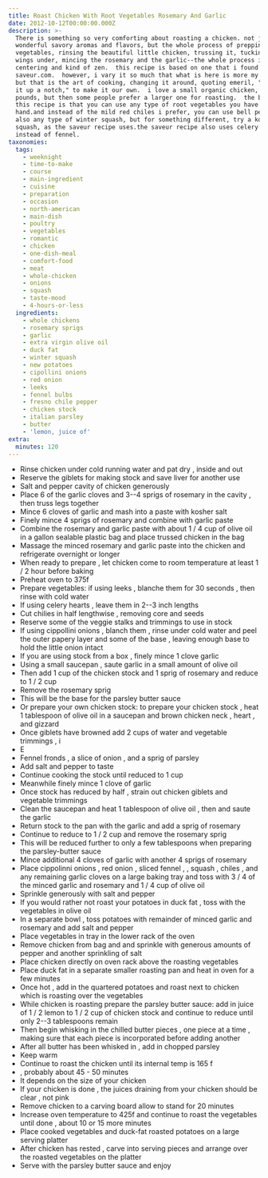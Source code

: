 ```yaml
---
title: Roast Chicken With Root Vegetables Rosemary And Garlic
date: 2012-10-12T00:00:00.000Z
description: >-
  There is something so very comforting about roasting a chicken. not just the
  wonderful savory aromas and flavors, but the whole process of prepping the
  vegetables, rinsing the beautiful little chicken, trussing it, tucking its
  wings under, mincing the rosemary and the garlic--the whole process is so
  centering and kind of zen.  this recipe is based on one that i found on
  saveur.com.  however, i vary it so much that what is here is more my recipe.
  but that is the art of cooking, changing it around, quoting emeril, "kicking
  it up a notch," to make it our own.  i love a small organic chicken, under 4
  pounds, but then some people prefer a larger one for roasting.  the beauty of
  this recipe is that you can use any type of root vegetables you have on
  hand.and instead of the mild red chiles i prefer, you can use bell peppers.
  also any type of winter squash, but for something different, try a kobacha
  squash, as the saveur recipe uses.the saveur recipe also uses celery hearts
  instead of fennel.
taxonomies:
  tags:
    - weeknight
    - time-to-make
    - course
    - main-ingredient
    - cuisine
    - preparation
    - occasion
    - north-american
    - main-dish
    - poultry
    - vegetables
    - romantic
    - chicken
    - one-dish-meal
    - comfort-food
    - meat
    - whole-chicken
    - onions
    - squash
    - taste-mood
    - 4-hours-or-less
  ingredients:
    - whole chickens
    - rosemary sprigs
    - garlic
    - extra virgin olive oil
    - duck fat
    - winter squash
    - new potatoes
    - cipollini onions
    - red onion
    - leeks
    - fennel bulbs
    - fresno chile pepper
    - chicken stock
    - italian parsley
    - butter
    - 'lemon, juice of'
extra:
  minutes: 120
---
```

 - Rinse chicken under cold running water and pat dry , inside and out
 - Reserve the giblets for making stock and save liver for another use
 - Salt and pepper cavity of chicken generously
 - Place 6 of the garlic cloves and 3--4 sprigs of rosemary in the cavity , then truss legs together
 - Mince 6 cloves of garlic and mash into a paste with kosher salt
 - Finely mince 4 sprigs of rosemary and combine with garlic paste
 - Combine the rosemary and garlic paste with about 1 / 4 cup of olive oil in a gallon sealable plastic bag and place trussed chicken in the bag
 - Massage the minced rosemary and garlic paste into the chicken and refrigerate overnight or longer
 - When ready to prepare , let chicken come to room temperature at least 1 / 2 hour before baking
 - Preheat oven to 375f
 - Prepare vegetables: if using leeks , blanche them for 30 seconds , then rinse with cold water
 - If using celery hearts , leave them in 2--3 inch lengths
 - Cut chilies in half lengthwise , removing core and seeds
 - Reserve some of the veggie stalks and trimmings to use in stock
 - If using cippollini onions , blanch them , rinse under cold water and peel the outer papery layer and some of the base , leaving enough base to hold the little onion intact
 - If you are using stock from a box , finely mince 1 clove garlic
 - Using a small saucepan , saute garlic in a small amount of olive oil
 - Then add 1 cup of the chicken stock and 1 sprig of rosemary and reduce to 1 / 2 cup
 - Remove the rosemary sprig
 - This will be the base for the parsley butter sauce
 - Or prepare your own chicken stock: to prepare your chicken stock , heat 1 tablespoon of olive oil in a saucepan and brown chicken neck , heart , and gizzard
 - Once giblets have browned add 2 cups of water and vegetable trimmings , i
 - E
 - Fennel fronds , a slice of onion , and a sprig of parsley
 - Add salt and pepper to taste
 - Continue cooking the stock until reduced to 1 cup
 - Meanwhile finely mince 1 clove of garlic
 - Once stock has reduced by half , strain out chicken giblets and vegetable trimmings
 - Clean the saucepan and heat 1 tablespoon of olive oil , then and saute the garlic
 - Return stock to the pan with the garlic and add a sprig of rosemary
 - Continue to reduce to 1 / 2 cup and remove the rosemary sprig
 - This will be reduced further to only a few tablespoons when preparing the parsley-butter sauce
 - Mince additional 4 cloves of garlic with another 4 sprigs of rosemary
 - Place cippolinni onions , red onion , sliced fennel , , squash , chiles , and any remaining garlic cloves on a large baking tray and toss with 3 / 4 of the minced garlic and rosemary and 1 / 4 cup of olive oil
 - Sprinkle generously with salt and pepper
 - If you would rather not roast your potatoes in duck fat , toss with the vegetables in olive oil
 - In a separate bowl , toss potatoes with remainder of minced garlic and rosemary and add salt and pepper
 - Place vegetables in tray in the lower rack of the oven
 - Remove chicken from bag and and sprinkle with generous amounts of pepper and another sprinkling of salt
 - Place chicken directly on oven rack above the roasting vegetables
 - Place duck fat in a separate smaller roasting pan and heat in oven for a few minutes
 - Once hot , add in the quartered potatoes and roast next to chicken which is roasting over the vegetables
 - While chicken is roasting prepare the parsley butter sauce: add in juice of 1 / 2 lemon to 1 / 2 cup of chicken stock and continue to reduce until only 2--3 tablespoons remain
 - Then begin whisking in the chilled butter pieces , one piece at a time , making sure that each piece is incorporated before adding another
 - After all butter has been whisked in , add in chopped parsley
 - Keep warm
 - Continue to roast the chicken until its internal temp is 165 f
 - , probably about 45 - 50 minutes
 - It depends on the size of your chicken
 - If your chicken is done , the juices draining from your chicken should be clear , not pink
 - Remove chicken to a carving board allow to stand for 20 minutes
 - Increase oven temperature to 425f and continue to roast the vegetables until done , about 10 or 15 more minutes
 - Place cooked vegetables and duck-fat roasted potatoes on a large serving platter
 - After chicken has rested , carve into serving pieces and arrange over the roasted vegetables on the platter
 - Serve with the parsley butter sauce and enjoy
